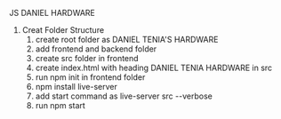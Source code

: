 JS DANIEL HARDWARE

1. Creat Folder Structure
   1. create root folder as DANIEL TENIA'S HARDWARE
   2. add frontend and backend folder
   3. create src folder in frontend
   4. create index.html with heading DANIEL TENIA HARDWARE in src
   5. run npm init in frontend folder
   6. npm install live-server
   7. add start command as live-server src --verbose
   8. run npm start
